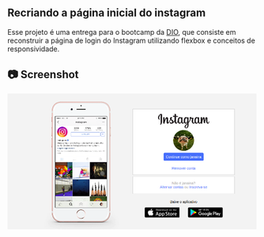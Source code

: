 ## Recriando a página inicial do instagram

Esse projeto é uma entrega para o bootcamp da [DIO](https://web.digitalinnovation.one), que consiste em reconstruir a página de login do Instagram utilizando flexbox e conceitos de responsividade.

## :camera: Screenshot 
<img src="https://github.com/thejanesol/instagram-page/blob/master/screenshot-readme.png">


